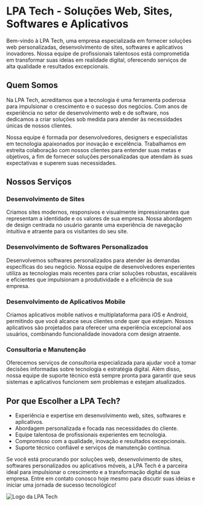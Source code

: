 # LPA Tech - Soluções Web, Sites, Softwares e Aplicativos

Bem-vindo à LPA Tech, uma empresa especializada em fornecer soluções web personalizadas, desenvolvimento de sites, softwares e aplicativos inovadores. Nossa equipe de profissionais talentosos está comprometida em transformar suas ideias em realidade digital, oferecendo serviços de alta qualidade e resultados excepcionais.

## Quem Somos

Na LPA Tech, acreditamos que a tecnologia é uma ferramenta poderosa para impulsionar o crescimento e o sucesso dos negócios. Com anos de experiência no setor de desenvolvimento web e de software, nos dedicamos a criar soluções sob medida para atender às necessidades únicas de nossos clientes.

Nossa equipe é formada por desenvolvedores, designers e especialistas em tecnologia apaixonados por inovação e excelência. Trabalhamos em estreita colaboração com nossos clientes para entender suas metas e objetivos, a fim de fornecer soluções personalizadas que atendam às suas expectativas e superem suas necessidades.

## Nossos Serviços

### Desenvolvimento de Sites

Criamos sites modernos, responsivos e visualmente impressionantes que representam a identidade e os valores de sua empresa. Nossa abordagem de design centrada no usuário garante uma experiência de navegação intuitiva e atraente para os visitantes do seu site.

### Desenvolvimento de Softwares Personalizados

Desenvolvemos softwares personalizados para atender às demandas específicas do seu negócio. Nossa equipe de desenvolvedores experientes utiliza as tecnologias mais recentes para criar soluções robustas, escaláveis e eficientes que impulsionam a produtividade e a eficiência de sua empresa.

### Desenvolvimento de Aplicativos Mobile

Criamos aplicativos mobile nativos e multiplataforma para iOS e Android, permitindo que você alcance seus clientes onde quer que estejam. Nossos aplicativos são projetados para oferecer uma experiência excepcional aos usuários, combinando funcionalidade inovadora com design atraente.

### Consultoria e Manutenção

Oferecemos serviços de consultoria especializada para ajudar você a tomar decisões informadas sobre tecnologia e estratégia digital. Além disso, nossa equipe de suporte técnico está sempre pronta para garantir que seus sistemas e aplicativos funcionem sem problemas e estejam atualizados.

## Por que Escolher a LPA Tech?

- Experiência e expertise em desenvolvimento web, sites, softwares e aplicativos.
- Abordagem personalizada e focada nas necessidades do cliente.
- Equipe talentosa de profissionais experientes em tecnologia.
- Compromisso com a qualidade, inovação e resultados excepcionais.
- Suporte técnico confiável e serviços de manutenção contínua.

Se você está procurando por soluções web, desenvolvimento de sites, softwares personalizados ou aplicativos móveis, a LPA Tech é a parceira ideal para impulsionar o crescimento e a transformação digital de sua empresa. Entre em contato conosco hoje mesmo para discutir suas ideias e iniciar uma jornada de sucesso tecnológico!

![Logo da LPA Tech](https://www.leonardopaniz.tech/assets/logo.png)
